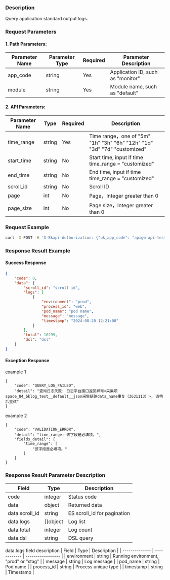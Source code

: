 ### Description

Query application standard output logs.

### Request Parameters

#### 1. Path Parameters:

| Parameter Name | Parameter Type | Required | Parameter Description |
| -------------- | -------------- | -------- | --------------------- |
| app_code       | string         | Yes      | Application ID, such as "monitor" |
| module         | string         | Yes      | Module name, such as "default" |

#### 2. API Parameters:

| Parameter Name | Type | Required | Description |
|-------------|--------| ------ |-------------|
| time_range  | string | Yes | Time range，one of "5m" "1h" "3h" "6h" "12h" "1d" "3d" "7d" "customized" |
| start_time  | string | No | Start time, input if time time_range = "customized" |
| end_time    | string | No | End time, input if time time_range = "customized" |
| scroll_id   | string | No | Scroll ID |
| page        | int    | No | Page，Integer greater than 0  |
| page_size   | int    | No | Page size，Integer greater than 0  |


### Request Example

```bash
curl -X POST -H 'X-Bkapi-Authorization: {"bk_app_code": "apigw-api-test", "bk_app_secret": "***", "bk_ticket": "***"}' --insecure 'https://bkapi.example.com/api/bkpaas3/prod/bkapps/applications/{app_code}/modules/{module}/log/standard_output/list/?time_range=1h'
```

### Response Result Example
#### Success Response
```json
{
    "code": 0,
    "data": {
        "scroll_id": "scroll id",
        "logs": [
            {
                "environment": "prod",
                "process_id": "web",
                "pod_name": "pod name",
                "message": "message",
                "timestamp": "2024-08-20 12:21:08"
            }
        ],
        "total": 10299,
        "dsl": "dsl"
    }
}
```

#### Exception Response
example 1
```
{
    "code": "QUERY_LOG_FAILED",
    "detail": "查询日志失败: 日志平台接口返回异常<采集项space_84_bklog_test__default__json采集链路data_name重复（3631113）>, 请稍后重试"
}
```
example 2
```
{
    "code": "VALIDATION_ERROR",
    "detail": "time_range: 该字段是必填项。",
    "fields_detail": {
        "time_range": [
            "该字段是必填项。"
        ]
    }
}
```

### Response Result Parameter Description

| Field          | Type         | Description       |
| -------------- | ------------ | ----------------- |
| code           | integer      | Status code       |
| data           | object       | Returned data     |
| data.scroll_id | string       | ES scroll_id for pagination |
| data.logs      | []object     | Log list          |
| data.total     | integer      | Log count         |
| data.dsl       | string       | DSL query         |

data.logs field description
| Field          | Type         | Description       |
| -------------- | ------------ | ----------------- |
| environment    | string       | Running environment, "prod" or "stag" |
| message        | string       | Log message       |
| pod_name       | string       | Pod name          |
| process_id     | string       | Process unique type        |
| timestamp      | string       | Timestamp         |